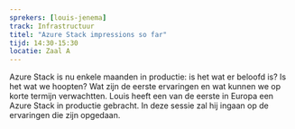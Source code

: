 ```yaml
---
sprekers: [louis-jenema]
track: Infrastructuur 
titel: "Azure Stack impressions so far"
tijd: 14:30-15:30
locatie: Zaal A
---
```

Azure Stack is nu enkele maanden in productie: is het wat er
beloofd is? Is het wat we hoopten? Wat zijn de eerste ervaringen en wat kunnen we op
korte termijn verwachtten. Louis heeft een van de eerste in Europa een Azure Stack
in productie gebracht. In deze sessie zal hij ingaan op de ervaringen die zijn
opgedaan.